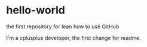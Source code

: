 # hello-world
the first repository for lean how to use GitHub

I'm a cplusplus developer, the first change for readme.
